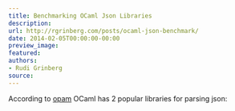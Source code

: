 ```yaml
---
title: Benchmarking OCaml Json Libraries
description:
url: http://rgrinberg.com/posts/ocaml-json-benchmark/
date: 2014-02-05T00:00:00-00:00
preview_image:
featured:
authors:
- Rudi Grinberg
source:
---
```


<p>According to <a href="http://opam.ocaml.org/pkg/index-popularity.html - [404 Not Found]" class="reference external">opam</a>
OCaml has 2 popular libraries for parsing json:</p>

